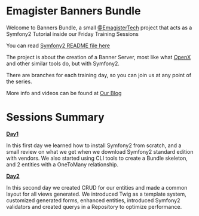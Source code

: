 Emagister Banners Bundle
========================

Welcome to Banners Bundle, a small [@EmagisterTech](https://twitter.com/#!/EmagisterTech) project
that acts as a Symfony2 Tutorial inside our Friday Training Sessions

You can read [Symfony2 README file here](https://github.com/Emagister/Symfony2-Tutorial/blob/master/README-SF2.md)

The project is about the creation of a Banner Server, most like what [OpenX](http://www.openx.com) and
other similar tools do, but with Symfony2.

There are branches for each training day, so you can join us at any point of the series.

More info and videos can be found at [Our Blog](http://engineering.emagister.com)

Sessions Summary
================

[**Day1**](https://github.com/Emagister/Symfony2-Tutorial/tree/master/src/Emagister/BannersBundle/Resources/doc/Day1.md)

In this first day we learned how to install Symfony2 from scratch, and a small review on what we get when we download Symfony2 standard edition with vendors.
We also started using CLI tools to create a Bundle skeleton, and 2 entities with a OneToMany relationship.

[**Day2**](https://github.com/Emagister/Symfony2-Tutorial/tree/master/src/Emagister/BannersBundle/Resources/doc/Day2.md)

In this second day we created CRUD for our entities and made a common layout for all views generated.
We introduced Twig as a template system, customized generated forms, enhanced entities, introduced Symfony2 validators and created querys in a Repository to optimize performance.